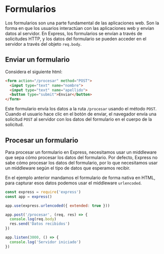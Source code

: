 # Formularios

Los formularios son una parte fundamental de las aplicaciones web. Son la forma en que los usuarios interactúan con las aplicaciones web y envían datos al servidor. En Express, los formularios se envían a través de solicitudes HTTP, y los datos del formulario se pueden acceder en el servidor a través del objeto `req.body`.

## Enviar un formulario

Considera el siguiente html:

```html
<form action="/procesar" method="POST">
  <input type="text" name="nombre">
  <input type="text" name="apellido">
  <button type="submit">Enviar</button>
</form>
```

Este formulario envía los datos a la ruta `/procesar` usando el método `POST`. Cuando el usuario hace clic en el botón de enviar, el navegador envía una solicitud `POST` al servidor con los datos del formulario en el cuerpo de la solicitud.

## Procesar un formulario

Para procesar un formulario en Express, necesitamos usar un middleware que sepa cómo procesar los datos del formulario. Por defecto, Express no sabe cómo procesar los datos del formulario, por lo que necesitamos usar un middleware según el tipo de datos que esperamos recibir.

En el ejemplo anterior mandamos el formulario de forma nativa en HTML, para capturar esos datos podemos usar el middleware `urlencoded`.

```js
const express = require('express')
const app = express()

app.use(express.urlencoded({ extended: true }))

app.post('/procesar', (req, res) => {
  console.log(req.body)
  res.send('Datos recibidos')
})

app.listen(3000, () => {
  console.log('Servidor iniciado')
})
```



